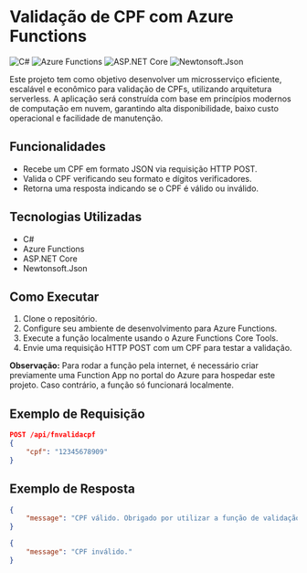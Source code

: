 # Validação de CPF com Azure Functions

![C#](https://img.shields.io/badge/C%23-239120?style=for-the-badge&logo=c-sharp&logoColor=white)
![Azure Functions](https://img.shields.io/badge/Azure%20Functions-0062AD?style=for-the-badge&logo=azure-functions&logoColor=white)
![ASP.NET Core](https://img.shields.io/badge/ASP.NET%20Core-512BD4?style=for-the-badge&logo=dotnet&logoColor=white)
![Newtonsoft.Json](https://img.shields.io/badge/Newtonsoft.Json-000000?style=for-the-badge&logo=json&logoColor=white)

Este projeto tem como objetivo desenvolver um microsserviço eficiente, escalável e econômico para validação de CPFs, utilizando arquitetura serverless. A aplicação será construída com base em princípios modernos de computação em nuvem, garantindo alta disponibilidade, baixo custo operacional e facilidade de manutenção.

## Funcionalidades

- Recebe um CPF em formato JSON via requisição HTTP POST.
- Valida o CPF verificando seu formato e dígitos verificadores.
- Retorna uma resposta indicando se o CPF é válido ou inválido.

## Tecnologias Utilizadas

- C#
- Azure Functions
- ASP.NET Core
- Newtonsoft.Json

## Como Executar

1. Clone o repositório.
2. Configure seu ambiente de desenvolvimento para Azure Functions.
3. Execute a função localmente usando o Azure Functions Core Tools.
4. Envie uma requisição HTTP POST com um CPF para testar a validação.

**Observação:** Para rodar a função pela internet, é necessário criar previamente uma Function App no portal do Azure para hospedar este projeto. Caso contrário, a função só funcionará localmente.

## Exemplo de Requisição

```json
POST /api/fnvalidacpf
{
    "cpf": "12345678909"
}
```

## Exemplo de Resposta

```json
{
    "message": "CPF válido. Obrigado por utilizar a função de validação de CPF."
}
```

```json
{
    "message": "CPF inválido."
}
```
